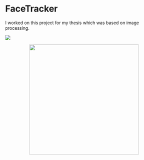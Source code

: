 # FaceTracker
I worked on this project for my thesis which was based on image processing.

![](https://goo.gl/images/QipH7M.png)


<p align="center">
  <img src="https://goo.gl/images/QipH7M" width="350"/>
</p>
